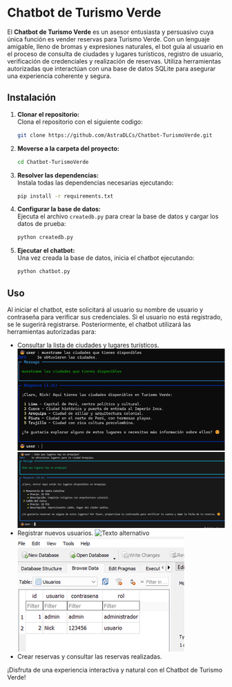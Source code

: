 # Chatbot de Turismo Verde

El **Chatbot de Turismo Verde** es un asesor entusiasta y persuasivo cuya única función es vender reservas para Turismo Verde. Con un lenguaje amigable, lleno de bromas y expresiones naturales, el bot guía al usuario en el proceso de consulta de ciudades y lugares turísticos, registro de usuario, verificación de credenciales y realización de reservas. Utiliza herramientas autorizadas que interactúan con una base de datos SQLite para asegurar una experiencia coherente y segura.

## Instalación
1. **Clonar el repositorio:**  
    Clona el repositorio con el siguiente codigo:
   ```bash
   git clone https://github.com/AstraDLCs/Chatbot-TurismoVerde.git
   ```

2. **Moverse a la carpeta del proyecto:** 

    ```bash
   cd Chatbot-TurismoVerde
   ```

3. **Resolver las dependencias:**  
   Instala todas las dependencias necesarias ejecutando:
   ```bash
   pip install -r requirements.txt
   ```

4. **Configurar la base de datos:**  
   Ejecuta el archivo `createdb.py` para crear la base de datos y cargar los datos de prueba:
   ```bash
   python createdb.py
   ```

5. **Ejecutar el chatbot:**  
   Una vez creada la base de datos, inicia el chatbot ejecutando:
   ```bash
   python chatbot.py
   ```

## Uso

Al iniciar el chatbot, este solicitará al usuario su nombre de usuario y contraseña para verificar sus credenciales. Si el usuario no está registrado, se le sugerirá registrarse. Posteriormente, el chatbot utilizará las herramientas autorizadas para:

- Consultar la lista de ciudades y lugares turísticos.
    ![Texto alternativo](images/obtener_ciudades.png)
    ![Texto alternativo](images/lugares_en_ciudad.png)
- Registrar nuevos usuarios.
    ![Texto alternativo](images/register.png.png)
    ![Texto alternativo](images/registerdb.png)
- Crear reservas y consultar las reservas realizadas.

¡Disfruta de una experiencia interactiva y natural con el Chatbot de Turismo Verde!